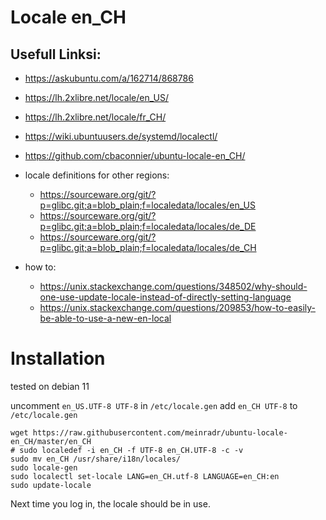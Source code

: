 # Locale en_CH

## Usefull Linksi: 
- https://askubuntu.com/a/162714/868786
- https://lh.2xlibre.net/locale/en_US/
- https://lh.2xlibre.net/locale/fr_CH/
- https://wiki.ubuntuusers.de/systemd/localectl/
- https://github.com/cbaconnier/ubuntu-locale-en_CH/

- locale definitions for other regions:
    - https://sourceware.org/git/?p=glibc.git;a=blob_plain;f=localedata/locales/en_US
    - https://sourceware.org/git/?p=glibc.git;a=blob_plain;f=localedata/locales/de_DE
    - https://sourceware.org/git/?p=glibc.git;a=blob_plain;f=localedata/locales/de_CH
  
- how to:
    - https://unix.stackexchange.com/questions/348502/why-should-one-use-update-locale-instead-of-directly-setting-language
    - https://unix.stackexchange.com/questions/209853/how-to-easily-be-able-to-use-a-new-en-local

# Installation

tested on debian 11

uncomment `en_US.UTF-8 UTF-8` in `/etc/locale.gen`
add `en_CH UTF-8` to `/etc/locale.gen`


	wget https://raw.githubusercontent.com/meinradr/ubuntu-locale-en_CH/master/en_CH
	# sudo localedef -i en_CH -f UTF-8 en_CH.UTF-8 -c -v
	sudo mv en_CH /usr/share/i18n/locales/
	sudo locale-gen
	sudo localectl set-locale LANG=en_CH.utf-8 LANGUAGE=en_CH:en
	sudo update-locale 
	
Next time you log in, the locale should be in use.

